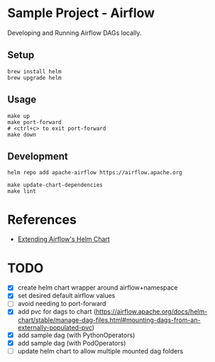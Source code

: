 # Sample Project - Airflow

Developing and Running Airflow DAGs locally.


## Setup
```shell
brew install helm
brew upgrade helm
```


## Usage

```shell
make up
make port-forward
# <ctrl+c> to exit port-forward
make down
```


## Development

```shell
helm repo add apache-airflow https://airflow.apache.org

make update-chart-dependencies
make lint
```


# References
* [Extending Airflow's Helm Chart](https://airflow.apache.org/docs/helm-chart/stable/extending-the-chart.html)


# TODO
* [x] create helm chart wrapper around airflow+namespace
* [x] set desired default airflow values
* [ ] avoid needing to port-forward
* [x] add pvc for dags to chart (https://airflow.apache.org/docs/helm-chart/stable/manage-dag-files.html#mounting-dags-from-an-externally-populated-pvc)
* [x] add sample dag (with PythonOperators)
* [x] add sample dag (with PodOperators)
* [ ] update helm chart to allow multiple mounted dag folders
